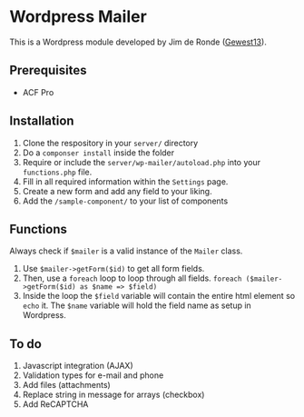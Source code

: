 # Wordpress Mailer
This is a Wordpress module developed by Jim de Ronde ([Gewest13](https://www.gewest13.nl)).

## Prerequisites
- ACF Pro

## Installation
 1. Clone the respository in your `server/` directory
 2. Do a `componser install` inside the folder
 3. Require or include the `server/wp-mailer/autoload.php` into your `functions.php` file.
 4. Fill in all required information within the `Settings` page.
 5. Create a new form and add any field to your liking.
 6. Add the `/sample-component/` to your list of components

## Functions

  Always check if `$mailer` is a valid instance of the `Mailer` class.

  1. Use `$mailer->getForm($id)` to get all form fields.
  2. Then, use a `foreach` loop to loop through all fields. `foreach ($mailer->getForm($id) as $name => $field)`
  3. Inside the loop the `$field` variable will contain the entire html element so `echo` it. The `$name` variable will hold the field name as setup in Wordpress.

## To do

  1. Javascript integration (AJAX)
  2. Validation types for e-mail and phone
  3. Add files (attachments)
  4. Replace string in message for arrays (checkbox)
  5. Add ReCAPTCHA
